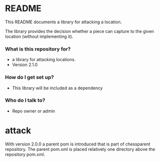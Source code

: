 # README #

This README documents a library for attacking a location.

The library provides the decision whether a piece can capture to the given location (without implementing it).

### What is this repository for? ###

* a library for attacking locations.
* Version 2.1.0

### How do I get set up? ###

* This library will be included as a dependency

### Who do I talk to? ###

* Repo owner or admin

# attack #

With version 2.0.0 a parent pom is introduced that is part of chessparent repository.
The parent pom.xml is placed relatively one directory above the repository pom.xml.

